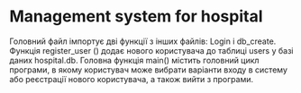# Management system for hospital
Головний файл імпортує дві функції з інших файлів: Login і db_create. Функція register_user () додає нового користувача до таблиці users у базі даних hospital.db. Головна функція main() містить головний цикл програми, в якому користувач може вибрати варіанти входу в систему або реєстрації нового користувача, а також вийти з програми.
